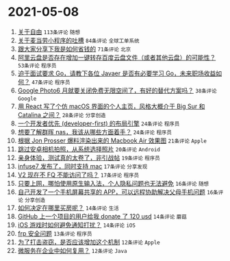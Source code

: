 # 2021-05-08

1. [关于自由](https://www.v2ex.com/t/775584) `113条评论` `随想`
1. [关于麦当劳小程序的吐槽](https://www.v2ex.com/t/775565) `84条评论` `全球工单系统`
1. [跟大家分享下我是如何省钱的](https://www.v2ex.com/t/775576) `71条评论` `北京`
1. [阿里云盘是否存在增加一键转存百度云盘文件（或者其他云盘）的可能性？](https://www.v2ex.com/t/775566) `53条评论` `程序员`
1. [迫于面试要求 Go，请教下各位 Javaer 是否有必要学习 Go，未来职场收益如何？](https://www.v2ex.com/t/775583) `47条评论` `程序员`
1. [Google Photo6 月就要关闭免费无限空间了，有好的替代方案吗？](https://www.v2ex.com/t/775605) `38条评论` `Google`
1. [用 React 写了个仿 macOS 界面的个人主页，风格大概介于 Big Sur 和 Catalina 之间？](https://www.v2ex.com/t/775582) `28条评论` `分享创造`
1. [一个开发者优先 (developer-first) 的布局引擎](https://www.v2ex.com/t/775608) `24条评论` `程序员`
1. [想要了解群晖 nas，我该从哪些方面着手？](https://www.v2ex.com/t/775560) `24条评论` `程序员`
1. [根据 Jon Prosser 爆料渲染出来的 Macbook Air 效果图](https://www.v2ex.com/t/775574) `21条评论` `Apple`
1. [跳过安卓相机拍照，从系统选择照片](https://www.v2ex.com/t/775553) `20条评论` `Android`
1. [亲身体验，测试真的太卷了，非引战帖](https://www.v2ex.com/t/775642) `19条评论` `程序员`
1. [infuse7 发布了，同时支持 mac](https://www.v2ex.com/t/775595) `17条评论` `分享发现`
1. [V2 现在不 FQ 不能访问了吗？](https://www.v2ex.com/t/775594) `17条评论` `程序员`
1. [只要上网，哪怕使用原生输入法，个人隐私问题也无法避免](https://www.v2ex.com/t/775624) `16条评论` `随想`
1. [自己开发了一个手机屏幕共享的 APP，可以远程协助解决父母手机问题](https://www.v2ex.com/t/775606) `16条评论` `分享创造`
1. [如何决定在哪里买房呢？](https://www.v2ex.com/t/775629) `14条评论` `生活`
1. [GitHub 上一个项目的用户给我 donate 了 120 usd](https://www.v2ex.com/t/775580) `14条评论` `蘑菇`
1. [iOS 游戏时如何避免通知打扰？](https://www.v2ex.com/t/775559) `14条评论` `iOS`
1. [frp 安全问题](https://www.v2ex.com/t/775639) `13条评论` `程序员`
1. [为了打击盗窃，是否应该增加这个机制](https://www.v2ex.com/t/775616) `12条评论` `Apple`
1. [微服务在企业中如何复用？](https://www.v2ex.com/t/775598) `12条评论` `Java`
